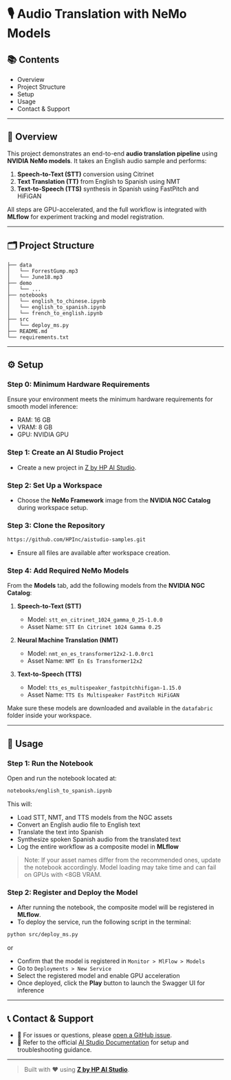 # 🎙️ Audio Translation with NeMo Models

## 📚 Contents

- Overview  
- Project Structure  
- Setup  
- Usage  
- Contact & Support

---

## 🧠 Overview

This project demonstrates an end-to-end **audio translation pipeline** using **NVIDIA NeMo models**. It takes an English audio sample and performs:

1. **Speech-to-Text (STT)** conversion using Citrinet  
2. **Text Translation (TT)** from English to Spanish using NMT  
3. **Text-to-Speech (TTS)** synthesis in Spanish using FastPitch and HiFiGAN  

All steps are GPU-accelerated, and the full workflow is integrated with **MLflow** for experiment tracking and model registration.

---

## 🗂 Project Structure

```
├── data
│   └── ForrestGump.mp3
│   └── June18.mp3
├── demo
│   └── ...
├── notebooks
│   └── english_to_chinese.ipynb
│   └── english_to_spanish.ipynb
│   └── french_to_english.ipynb
├── src
│   └── deploy_ms.py
├── README.md
└── requirements.txt
```

---

## ⚙️ Setup

### Step 0: Minimum Hardware Requirements

Ensure your environment meets the minimum hardware requirements for smooth model inference:

- RAM: 16 GB  
- VRAM: 8 GB  
- GPU: NVIDIA GPU

### Step 1: Create an AI Studio Project

- Create a new project in [Z by HP AI Studio](https://zdocs.datascience.hp.com/docs/aistudio/overview).

### Step 2: Set Up a Workspace

- Choose the **NeMo Framework** image from the **NVIDIA NGC Catalog** during workspace setup.

### Step 3: Clone the Repository

```bash
https://github.com/HPInc/aistudio-samples.git
```

- Ensure all files are available after workspace creation.

### Step 4: Add Required NeMo Models

From the **Models** tab, add the following models from the **NVIDIA NGC Catalog**:

1. **Speech-to-Text (STT)**  
   - Model: `stt_en_citrinet_1024_gamma_0_25-1.0.0`  
   - Asset Name: `STT En Citrinet 1024 Gamma 0.25`

2. **Neural Machine Translation (NMT)**  
   - Model: `nmt_en_es_transformer12x2-1.0.0rc1`  
   - Asset Name: `NMT En Es Transformer12x2`

3. **Text-to-Speech (TTS)**  
   - Model: `tts_es_multispeaker_fastpitchhifigan-1.15.0`  
   - Asset Name: `TTS Es Multispeaker FastPitch HiFiGAN`

Make sure these models are downloaded and available in the `datafabric` folder inside your workspace.

---

## 🚀 Usage

### Step 1: Run the Notebook

Open and run the notebook located at:

```bash
notebooks/english_to_spanish.ipynb
```

This will:

- Load STT, NMT, and TTS models from the NGC assets  
- Convert an English audio file to English text  
- Translate the text into Spanish  
- Synthesize spoken Spanish audio from the translated text  
- Log the entire workflow as a composite model in **MLflow**

> Note: If your asset names differ from the recommended ones, update the notebook accordingly. Model loading may take time and can fail on GPUs with <8GB VRAM.

### Step 2: Register and Deploy the Model

- After running the notebook, the composite model will be registered in **MLflow**.  
- To deploy the service, run the following script in the terminal:

```bash
python src/deploy_ms.py
```
or

- Confirm that the model is registered in `Monitor > MlFlow > Models`  
- Go to `Deployments > New Service`  
- Select the registered model and enable GPU acceleration  
- Once deployed, click the **Play** button to launch the Swagger UI for inference

---

## 📞 Contact & Support

- 💬 For issues or questions, please [open a GitHub issue](https://github.com/HPInc/aistudio-samples/issues).  
- 📘 Refer to the official [AI Studio Documentation](https://zdocs.datascience.hp.com/docs/aistudio/overview) for setup and troubleshooting guidance.

---

> Built with ❤️ using [**Z by HP AI Studio**](https://zdocs.datascience.hp.com/docs/aistudio/overview).
